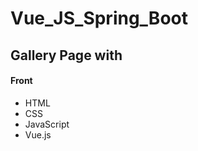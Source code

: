 # Vue_JS_Spring_Boot
<h2>Gallery Page with</h2>
<h4>Front</h4>
<ul>
<li>HTML</li>
<li>CSS</li>
<li>JavaScript</li>
<li>Vue.js</li>
</ul>
